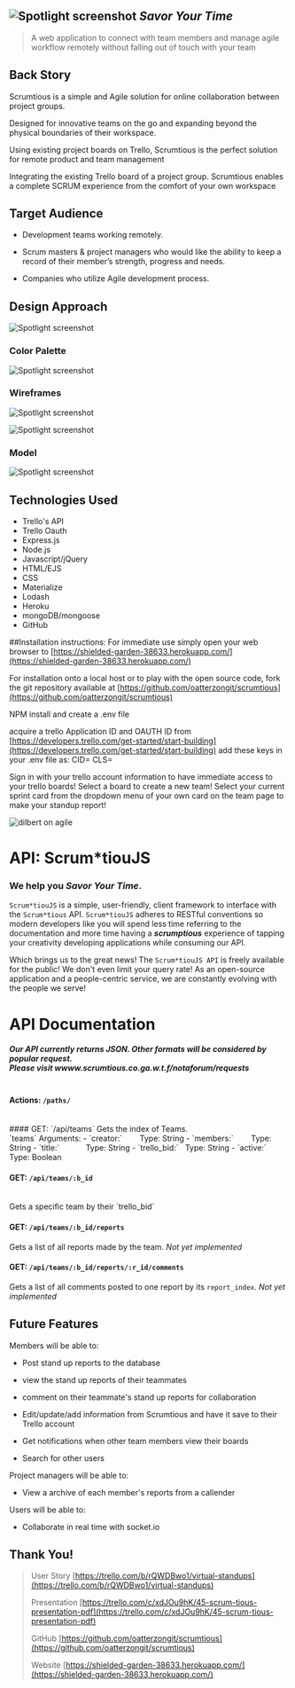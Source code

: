 ![Spotlight screenshot](https://i.imgur.com/GPj6qCC.png)
*_Savor Your Time_*
----
> A web application to connect with team members and manage agile workflow remotely without falling out of touch with your team



## Back Story
Scrumtious is a simple and Agile solution for online collaboration between project groups.

Designed for innovative teams on the go and expanding beyond the physical boundaries of their workspace.

Using existing project boards on Trello, Scrumtious is the perfect solution for remote product and team
management

Integrating the existing Trello board of a project group. Scrumtious enables a complete SCRUM experience from the comfort of your own workspace

## Target Audience
- Development teams working remotely.

- Scrum masters & project managers who would like the ability to
keep a record of their member’s strength, progress and needs.

- Companies who utilize Agile development process.


## Design Approach

![Spotlight screenshot](https://i.imgur.com/smaqFwY.jpg)

### Color Palette

![Spotlight screenshot](https://i.imgur.com/ShHSBVt.png)

### Wireframes

![Spotlight screenshot](https://i.imgur.com/F7YNlIa.png)


![Spotlight screenshot](https://i.imgur.com/DmsjDG1.png)

### Model
![Spotlight screenshot](https://i.imgur.com/eDMawX4.png)

## Technologies Used
- Trello's API
- Trello Oauth
- Express.js
- Node.js
- Javascript/jQuery
- HTML/EJS
- CSS
- Materialize
- Lodash
- Heroku
- mongoDB/mongoose
- GitHub

##Installation instructions:
For immediate use simply open your web browser to [https://shielded-garden-38633.herokuapp.com/](https://shielded-garden-38633.herokuapp.com/)


For installation onto a local host or to play with the open source code, fork the git repository available at [https://github.com/oatterzongit/scrumtious](https://github.com/oatterzongit/scrumtious)

NPM install and create a .env file

acquire a trello Application ID and OAUTH ID from
[https://developers.trello.com/get-started/start-building](https://developers.trello.com/get-started/start-building)
add these keys in your .env file as:
CID=<developer key>
CLS=<OAUTH secret>

Sign in with your trello account information to have immediate access to your trello boards! Select a board to create a new team! Select your current sprint card from the dropdown menu of your own card on the team page to make your standup report!


![dilbert on agile](https://s-media-cache-ak0.pinimg.com/736x/a6/64/bf/a664bfae939ac4da62d6783442e560ee.jpg)

# API: Scrum*tiouJS

### We help you _Savor Your Time_.
`Scrum*tiouJS` is a simple, user-friendly, client framework to interface with the `Scrum*tious` API. `Scrum*tiouJS` adheres to RESTful conventions so modern developers like you will spend less time referring to the documentation and more time having a __*scrumptious*__ experience of tapping your creativity developing applications while consuming our API.

Which brings us to the great news! The `Scrum*tiouJS API` is freely available for the public! We don't even limit your query rate! As an open-source application and a people-centric service, we are constantly evolving with the people we serve!


# API Documentation
##### *Our API currently returns JSON. Other formats will be considered by popular request. <br> Please visit wwww.scrum*tious.co.ga.w.t.f/notaforum/requests <br><br>
#### Actions: `/paths/`
<br>
#### GET: `/api/teams`
Gets the index of Teams. <br>
`teams` Arguments:
- `creator:` &nbsp;&nbsp;&nbsp;&nbsp;&nbsp;&nbsp; Type: String
- `members:` &nbsp;&nbsp;&nbsp;&nbsp;&nbsp;&nbsp; Type: String
- `title:` &nbsp;&nbsp;&nbsp;&nbsp;&nbsp;&nbsp;&nbsp;&nbsp;&nbsp;&nbsp; Type: String
- `trello_bid:` &nbsp; Type: String
- `active:` &nbsp;&nbsp;&nbsp;&nbsp;&nbsp;&nbsp;&nbsp;&nbsp; Type: Boolean

#### GET: `/api/teams/:b_id`
<br>
Gets a specific team by their `trello_bid` <br>

#### GET: `/api/teams/:b_id/reports`
Gets a list of all reports made by the team. _Not yet implemented_ <br>

#### GET: `/api/teams/:b_id/reports/:r_id/comments`
Gets a list of all comments posted to one report by its `report_index`. _Not yet implemented_ <br>

## Future Features
Members will be able to:

- Post stand up reports to the database

- view the stand up reports of their teammates

- comment on their teammate's stand up reports for collaboration

- Edit/update/add information from Scrumtious and have it save to their Trello account


- Get notifications when other team members view their boards


- Search for other users


Project managers will be able to:

- View a archive of each member's reports from a callender

Users will be able to:

- Collaborate in real time with socket.io


## Thank You!

> User Story [https://trello.com/b/rQWDBwo1/virtual-standups](https://trello.com/b/rQWDBwo1/virtual-standups)
>
> Presentation [https://trello.com/c/xdJOu9hK/45-scrum-tious-presentation-pdf](https://trello.com/c/xdJOu9hK/45-scrum-tious-presentation-pdf)
>
> GitHub [https://github.com/oatterzongit/scrumtious](https://github.com/oatterzongit/scrumtious)
>
> Website [https://shielded-garden-38633.herokuapp.com/](https://shielded-garden-38633.herokuapp.com/)
